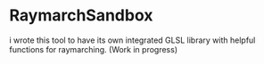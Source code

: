 # RaymarchSandbox
i wrote this tool to have its own integrated GLSL library with helpful functions for raymarching. (Work in progress)
